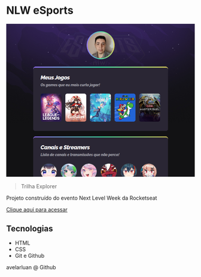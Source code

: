 # NLW eSports 

![preview](./.github/preview.png)

> Trilha Explorer

Projeto construído do evento Next Level Week da Rocketseat

[Clique aqui para acessar](https://avelarluan.github.io/NLW-Esports-Explorer/)


## Tecnologias

- HTML
- CSS
- Git e Github


avelarluan @ Github